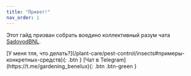 ```yaml
---
title: "Привет!"
nav_order: 1
---
```


Этот гайд призван собрать воедино коллективный разум чата [SadovodBNL](https://t.me/gardening_benelux).

<span class="fs-5">
[У меня тля, что делать?](/plant-care/pest-control/insects#примеры-конкретных-средств){: .btn }
</span>
<span class="fs-5">
[Чат в Telegram](https://t.me/gardening_benelux){: .btn .btn-green }
</span>
